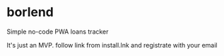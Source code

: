 # borlend
Simple no-code PWA loans tracker

It's just an MVP.
follow link from install.lnk and registrate with your email
